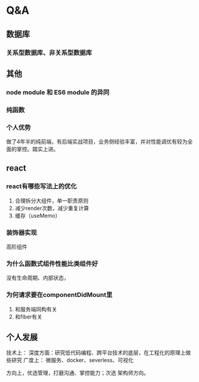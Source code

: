 # Q&A

## 数据库

### 关系型数据库、非关系型数据库


## 其他

### node module 和 ES6 module 的异同

### 纯函数

### 个人优势

做了4年半的纯前端，有后端实战项目，业务侧经验丰富，并对性能调优有较为全面的掌控。踏实上进。


## react

### react有哪些写法上的优化

1. 合理拆分大组件，单一职责原则
2. 减少render次数，减少重复计算
3. 缓存（useMemo）

### 装饰器实现
高阶组件

### 为什么函数式组件性能比类组件好
没有生命周期、内部状态，

### 为何请求要在componentDidMount里

1. 和服务端同构有关
2. 和fiber有关

## 个人发展

技术上：
深度方面：研究低代码编程、跨平台技术的底层，在工程化的原理上做些研究
广度上： 微服务、docker、severless、可视化

方向上，优选管理，打磨沟通、掌控能力；次选 架构师方向。

